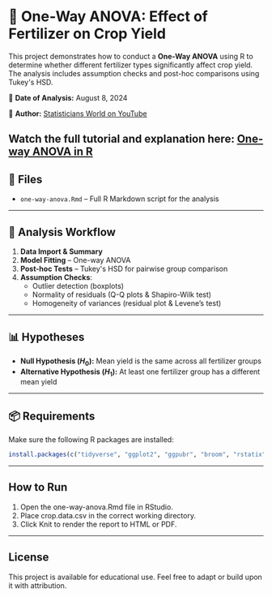 # 🌾 One-Way ANOVA: Effect of Fertilizer on Crop Yield

This project demonstrates how to conduct a **One-Way ANOVA** using R to determine whether different fertilizer types significantly affect crop yield. The analysis includes assumption checks and post-hoc comparisons using Tukey's HSD.

📅 **Date of Analysis:** August 8, 2024  

🎥 **Author:** [Statisticians World on YouTube](https://www.youtube.com/@statisticiansworld8912)

Watch the full tutorial and explanation here: [One-way ANOVA in R](https://youtu.be/9n_zlyZNBj0?si=Ludg8JAMveDPPzaC)
---

## 📁 Files

- `one-way-anova.Rmd` – Full R Markdown script for the analysis  

---

## 🧪 Analysis Workflow

1. **Data Import & Summary**
2. **Model Fitting** – One-way ANOVA
3. **Post-hoc Tests** – Tukey's HSD for pairwise group comparison
4. **Assumption Checks**:
   - Outlier detection (boxplots)
   - Normality of residuals (Q-Q plots & Shapiro-Wilk test)
   - Homogeneity of variances (residual plot & Levene’s test)

---

## 📊 Hypotheses

- **Null Hypothesis ($H_0$):** Mean yield is the same across all fertilizer groups  
- **Alternative Hypothesis ($H_1$):** At least one fertilizer group has a different mean yield

---

## 📦 Requirements

Make sure the following R packages are installed:

```r
install.packages(c("tidyverse", "ggplot2", "ggpubr", "broom", "rstatix"))
```
---

## How to Run
1. Open the one-way-anova.Rmd file in RStudio.
2. Place crop.data.csv in the correct working directory.
3. Click Knit to render the report to HTML or PDF.

--- 
## License
This project is available for educational use. Feel free to adapt or build upon it with attribution.
